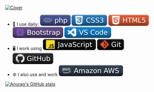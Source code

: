 [![Cover](https://raw.githubusercontent.com/Arnaud-Lyard/Arnaud-Lyard/main/Animation.gif)](https://arnaud-info.fr)


- :rocket: I use daily: ![Cover](https://github.com/Arnaud-Lyard/Arnaud-Lyard/blob/main/img/php.svg) ![Cover](https://github.com/Arnaud-Lyard/Arnaud-Lyard/blob/main/img/css3.svg) ![cover](https://github.com/Arnaud-Lyard/Arnaud-Lyard/blob/main/img/html5.svg) ![Cover](https://github.com/Arnaud-Lyard/Arnaud-Lyard/blob/main/img/bootstrap.svg) ![cover](https://github.com/Arnaud-Lyard/Arnaud-Lyard/blob/main/img/vscode.svg)
- :desktop_computer: I work using ![cover](https://github.com/Arnaud-Lyard/Arnaud-Lyard/blob/main/img/javascript.svg) ![cover](https://github.com/Arnaud-Lyard/Arnaud-Lyard/blob/main/img/git.svg) ![cover](https://github.com/Arnaud-Lyard/Arnaud-Lyard/blob/main/img/github.svg)
- :gear: I also use and work ![Cover](https://github.com/Arnaud-Lyard/Arnaud-Lyard/blob/main/img/aws.svg)

[![Anurag's GitHub stats](https://github-readme-stats.vercel.app/api?username=Arnaud-Lyard)](https://github.com/anuraghazra/github-readme-stats)
